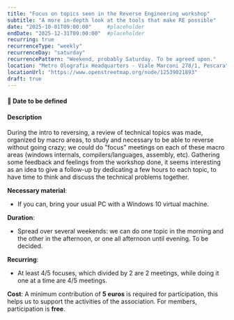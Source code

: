 ```yaml
---
title: "Focus on topics seen in the Reverse Engineering workshop"
subtitle: "A more in-depth look at the tools that make RE possible"
date: "2025-10-01T09:00:00"     #placeholder
endDate: "2025-12-31T09:00:00"  #placeholder
recurring: true
recurrenceType: "weekly"
recurrenceDay: "saturday"
recurrencePattern: "Weekend, probably Saturday. To be agreed upon."
location: "Metro Olografix Headquarters - Viale Marconi 278/1, Pescara"
locationUrl: "https://www.openstreetmap.org/node/12539021893"
draft: true
---
```


#### **📅 Date to be defined**

#### **Description**
During the intro to reversing, a review of technical topics was made, organized by macro areas, to study and necessary to be able to reverse without going crazy; we could do "focus" meetings on each of these macro areas (windows internals, compilers/languages, assembly, etc). Gathering some feedback and feelings from the workshop done, it seems interesting as an idea to give a follow-up by dedicating a few hours to each topic, to have time to think and discuss the technical problems together.

**Necessary material**:
 - If you can, bring your usual PC with a Windows 10 virtual machine.

**Duration**:
 - Spread over several weekends: we can do one topic in the morning and the other in the afternoon, or one all afternoon until evening. To be decided.

 **Recurring**:
 - At least 4/5 focuses, which divided by 2 are 2 meetings, while doing it one at a time are 4/5 meetings.

**Cost**: A minimum contribution of **5 euros** is required for participation, this helps us to support the activities of the association. For members, participation is **free**.

